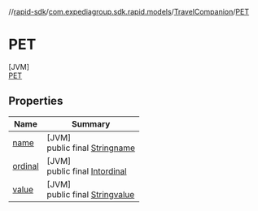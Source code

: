 //[rapid-sdk](../../../../index.md)/[com.expediagroup.sdk.rapid.models](../../index.md)/[TravelCompanion](../index.md)/[PET](index.md)

# PET

[JVM]\
[PET](index.md)

## Properties

| Name | Summary |
|---|---|
| [name](../../-unavailable-reason/-code/-n-o_-i-n-v-e-n-t-o-r-y_-a-v-a-i-l-a-b-l-e/index.md#-372974862%2FProperties%2F700308213) | [JVM]<br>public final [String](https://kotlinlang.org/api/latest/jvm/stdlib/kotlin/-string/index.html)[name](../../-unavailable-reason/-code/-n-o_-i-n-v-e-n-t-o-r-y_-a-v-a-i-l-a-b-l-e/index.md#-372974862%2FProperties%2F700308213) |
| [ordinal](../../-unavailable-reason/-code/-n-o_-i-n-v-e-n-t-o-r-y_-a-v-a-i-l-a-b-l-e/index.md#-739389684%2FProperties%2F700308213) | [JVM]<br>public final [Int](https://kotlinlang.org/api/latest/jvm/stdlib/kotlin/-int/index.html)[ordinal](../../-unavailable-reason/-code/-n-o_-i-n-v-e-n-t-o-r-y_-a-v-a-i-l-a-b-l-e/index.md#-739389684%2FProperties%2F700308213) |
| [value](index.md#-1560450542%2FProperties%2F700308213) | [JVM]<br>public final [String](https://kotlinlang.org/api/latest/jvm/stdlib/kotlin/-string/index.html)[value](index.md#-1560450542%2FProperties%2F700308213) |
